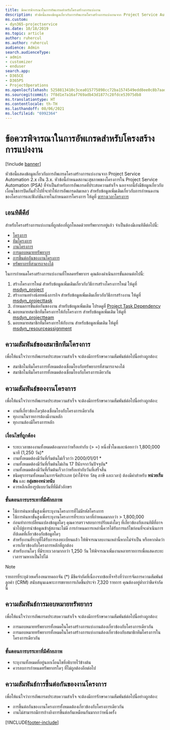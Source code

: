 ```yaml
---
title: ข้อควรพิจารณาในการอัพเกรดสำหรับโครงสร้างการแบ่งงาน
description: หัวข้อนี้แสดงข้อมูลเกี่ยวกับการอัพเกรดโครงสร้างการแบ่งงานจาก Project Service Automation 2.x เป็น 3.x.
ms.custom:
- dyn365-projectservice
ms.date: 10/18/2019
ms.topic: article
author: ruhercul
ms.author: ruhercul
audience: Admin
search.audienceType:
- admin
- customizer
- enduser
search.app:
- D365CE
- D365PS
- ProjectOperations
ms.openlocfilehash: 5258813410c3cea015775898cc72ba1574549edd8ee0c8b7aad8c94943eb5a60
ms.sourcegitcommit: 7f8d1e7a16af769adb43d1877c28fdce53975db8
ms.translationtype: HT
ms.contentlocale: th-TH
ms.lasthandoff: 08/06/2021
ms.locfileid: "6992364"
---
```

# <a name="upgrade-considerations-for-the-work-breakdown-structure"></a>ข้อควรพิจารณาในการอัพเกรดสำหรับโครงสร้างการแบ่งงาน

[!include [banner](../includes/psa-now-project-operations.md)]

หัวข้อนี้แสดงข้อมูลเกี่ยวกับการอัพเกรดโครงสร้างการแบ่งงานจาก Project Service Automation 2.x เป็น 3.x. หัวข้อนี้กำหนดสถานะสุขภาพของโครงการใน Project Service Automation (PSA) ที่จำเป็นสำหรับการอัพเกรดที่ประสบความสำเร็จ นอกจากนี้ยังมีข้อมูลเกี่ยวกับเงื่อนไขการปิดกั้นทั่วไปที่จะทำให้การอัพเกรดล้มเหลว สำหรับข้อมูลเพิ่มเติมเกี่ยวกับการกำหนดงานของโครงการและฟังก์ชันภายในกำหนดการโครงการ ให้ดูที่ [ตารางเวลาโครงการ](project-creating.md)

## <a name="key-entities"></a>เอนทิตีคีย์
สำหรับโครงสร้างการแบ่งงานที่ถูกต้องที่ถูกโหลดด้วยทรัพยากรอยู่แล้ว จำเป็นต้องมีเอนทิตีต่อไปนี้:

- [โครงการ](/dynamics365/customerengagement/on-premises/developer/entities/msdyn_project)
- [ทีมโครงการ](/dynamics365/customerengagement/on-premises/developer/entities/msdyn_projectteam)
- [งานโครงการ](/dynamics365/customerengagement/on-premises/developer/entities/msdyn_projecttask)
- [การมอบหมายทรัพยากร](/dynamics365/customerengagement/on-premises/developer/entities/msdyn_resourceassignment)
- [การขึ้นต่อกันของงานโครงการ](/dynamics365/customerengagement/on-premises/developer/entities/msdyn_projecttaskdependency)
- [ทรัพยากรที่สามารถจองได้](/dynamics365/customerengagement/on-premises/developer/entities/bookableresource)

ในการกำหนดโครงสร้างการแบ่งงานที่โหลดทรัพยากร คุณต้องดำเนินการขั้นตอนต่อไปนี้:

1. สร้างโครงการใหม่ สำหรับข้อมูลเพิ่มเติมเกี่ยวกับวิธีการสร้างโครงการใหม่ ให้ดูที่ [msdyn_project](/dynamics365/customerengagement/on-premises/developer/entities/msdyn_project)
2. สร้างงานอย่างน้อยหนึ่งภารกิจ สำหรับข้อมูลเพิ่มเติมเกี่ยวกับวิธีการสร้างงาน ให้ดูที่ [msdyn_projecttask](/dynamics365/customerengagement/on-premises/developer/entities/msdyn_projecttask)
3. กำหนดการขึ้นต่อกันของงาน สำหรับข้อมูลเพิ่มเติม โปรดดูที่ [Project Task Dependency](/dynamics365/customerengagement/on-premises/developer/entities/msdyn_projecttaskdependency)
4. มอบหมายสมาชิกทีมโครงการให้กับโครงการ สำหรับข้อมูลเพิ่มเติม ให้ดูที่ [msdyn_projectteam](/dynamics365/customerengagement/on-premises/developer/entities/msdyn_projectteam)
5. มอบหมายสมาชิกทีมโครงการให้กับงาน สำหรับข้อมูลเพิ่มเติม ให้ดูที่ [msdyn_resourceassignment](/dynamics365/customerengagement/on-premises/developer/entities/msdyn_resourceassignment)

## <a name="project-team-relationships"></a>ความสัมพันธ์ของสมาชิกทีมโครงการ

เพื่อให้แน่ใจว่าการอัพเกรดประสบความสำเร็จ จะต้องมีการรักษาความสัมพันธ์ต่อไปนี้อย่างถูกต้อง:
- สมาชิกในทีมโครงการทั้งหมดต้องเชื่อมโยงกับทรัพยากรที่สามารถจองได้
- สมาชิกในทีมโครงการทั้งหมดต้องเชื่อมโยงกับโครงการเดียวกัน 

## <a name="project-task-relationships"></a>ความสัมพันธ์ของงานโครงการ
เพื่อให้แน่ใจว่าการอัพเกรดประสบความสำเร็จ จะต้องมีการรักษาความสัมพันธ์ต่อไปนี้อย่างถูกต้อง:

- งานที่เกี่ยวข้องใดๆต้องเชื่อมโยงกับโครงการเดียวกัน
- ทุกงานในรายการต้องมีงานหลัก
- ทุกงานต้องมีโครงการหลัก

### <a name="valid-conditions"></a>เงื่อนไขที่ถูกต้อง

- ระยะเวลาของงานทั้งหมดต้องมากกว่าหรือเท่ากับ (> =) หนึ่งชั่วโมงและน้อยกว่า 1,800,000 นาที (1,250 วัน)*
- งานทั้งหมดต้องมีวันที่เริ่มต้นไม่เร็วกว่า 2000/01/01 *
- งานทั้งหมดต้องมีวันที่เริ่มต้นไม่เกิน 17 ปีนับจากวันปัจจุบัน*
- งานทั้งหมดต้องมีวันที่เริ่มต้นเร็วกว่าหรือเท่ากับวันที่เสร็จสิ้น
- ชนิดธุรกรรมทั้งหมดในการจัดประเภท (ค่าใช้จ่าย วัสดุ ภาษี และเวลา) ต้องมีค่าสำหรับ **หน่วยเริ่มต้น** และ **กลุ่มของหน่วยนับ**
- ควรหลีกเลี่ยงรูปแบบวันที่ที่มีตัวอักษร

### <a name="potential-mitigation-steps"></a>ขั้นตอนการบรรเทาที่มีศักยภาพ
- ใช้การค้นหาขั้นสูงเพื่อระบุงานโครงการที่ไม่มีรหัสโครงการ
- ใช้การค้นหาขั้นสูงเพื่อระบุงานโครงการที่ระยะเวลาที่กำหนดมากกว่า > 1,800,000
- ก่อนทำการเปลี่ยนแปลงข้อมูลใดๆ คุณควรตรวจสอบการปรับแต่งใดๆ ที่เกี่ยวข้องกับเอนทิตีที่อาจนำไปสู่การนำข้อมูลเข้าสู่สถานะไม่ดี การกำหนดการเหล่านี้ควรได้รับการแก้ไขก่อนที่จะดำเนินการอัปเดตที่เกี่ยวข้องกับข้อมูลใดๆ
- สำหรับงานที่ระบุที่ได้รับการลงทะเบียนแล้ว ให้พิจารณาลบงานเหล่านี้หากไม่จำเป็น หรือหากคิดว่าควรเกี่ยวข้องกับโครงการหลักที่ถูกต้อง
- สำหรับงานใดๆ ที่มีระยะเวลามากกว่า 1,250 วัน ให้พิจารณาเพิ่มงานหลายรายการเพื่อแสดงระยะเวลารวมหากเป็นไปได้

> [!NOTE]
> รายการที่ระบุด้วยเครื่องหมายดอกจัน (\*) มีขีดจำกัดที่เนื่องจากข้อเท็จจริงที่ว่าการจัดการความสัมพันธ์ลูกค้า (CRM) สนับสนุนเฉพาะการขยายการเกิดขึ้นประจำ 7,320 รายการ คุณต้องอยู่ต่ำกว่าขีดจำกัดนี้

## <a name="resource-assignment-relationships"></a>ความสัมพันธ์การมอบหมายทรัพยากร
เพื่อให้แน่ใจว่าการอัพเกรดประสบความสำเร็จ จะต้องมีการรักษาความสัมพันธ์ต่อไปนี้อย่างถูกต้อง:

- การมอบหมายทรัพยากรทั้งหมดในโครงสร้างการแบ่งงานต้องเกี่ยวข้องกับโครงการเดียวกัน
- การมอบหมายทรัพยากรทั้งหมดในโครงสร้างการแบ่งงานต้องเกี่ยวข้องกับสมาชิกทีมโครงการในโครงการเดียวกัน

### <a name="potential-mitigation-steps"></a>ขั้นตอนการบรรเทาที่มีศักยภาพ
- ระบุงานทั้งหมดที่อยู่นอกเงื่อนไขที่อธิบายไว้ข้างต้น  
- ควรลบการกำหนดทรัพยากรใดๆ ที่ไม่ถูกต้องอีกต่อไป

## <a name="project-task-dependency-relationships"></a>ความสัมพันธ์การขึ้นต่อกันของงานโครงการ
เพื่อให้แน่ใจว่าการอัพเกรดประสบความสำเร็จ จะต้องมีการรักษาความสัมพันธ์ต่อไปนี้อย่างถูกต้อง:

- การขึ้นต่อกันของงานโครงการทั้งหมดต้องเกี่ยวข้องกับโครงการเดียวกัน
- งานไม่สามารถมีการอ้างอิงการขึ้นต่อกันเหมือนกันมากกว่าหนึ่งครั้ง


[!INCLUDE[footer-include](../includes/footer-banner.md)]